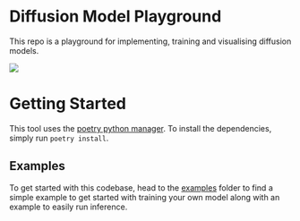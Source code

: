 # Diffusion Model Playground

This repo is a playground for implementing, training and visualising diffusion 
models.

![](./assets/sampling-small.gif)

# Getting Started
This tool uses the [poetry python manager](https://python-poetry.org/).
To install the dependencies, simply run `poetry install`.

## Examples
To get started with this codebase, head to the [examples](./examples) folder to
find a simple example to get started with training your own model along with
an example to easily run inference.
